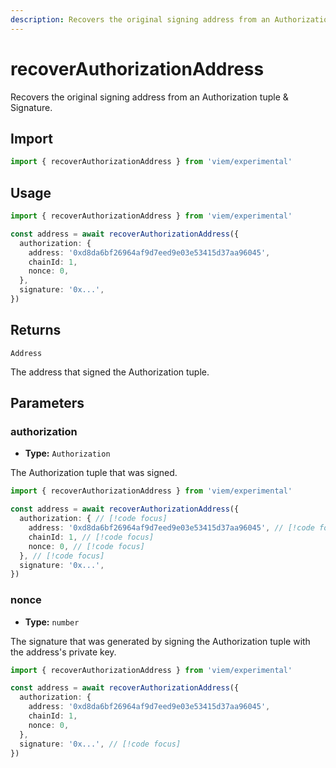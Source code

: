 ```yaml
---
description: Recovers the original signing address from an Authorization tuple & Signature.
---
```


# recoverAuthorizationAddress

Recovers the original signing address from an Authorization tuple & Signature.

## Import

```ts twoslash
import { recoverAuthorizationAddress } from 'viem/experimental'
```

## Usage

```ts twoslash
import { recoverAuthorizationAddress } from 'viem/experimental'

const address = await recoverAuthorizationAddress({
  authorization: {
    address: '0xd8da6bf26964af9d7eed9e03e53415d37aa96045',
    chainId: 1,
    nonce: 0,
  },
  signature: '0x...',
})
```

## Returns

`Address`

The address that signed the Authorization tuple.

## Parameters

### authorization

- **Type:** `Authorization`

The Authorization tuple that was signed.

```ts twoslash
import { recoverAuthorizationAddress } from 'viem/experimental'

const address = await recoverAuthorizationAddress({
  authorization: { // [!code focus]
    address: '0xd8da6bf26964af9d7eed9e03e53415d37aa96045', // [!code focus]
    chainId: 1, // [!code focus]
    nonce: 0, // [!code focus]
  }, // [!code focus]
  signature: '0x...',
}) 
```

### nonce

- **Type:** `number`

The signature that was generated by signing the Authorization tuple with the address's private key.

```ts twoslash
import { recoverAuthorizationAddress } from 'viem/experimental'

const address = await recoverAuthorizationAddress({
  authorization: {
    address: '0xd8da6bf26964af9d7eed9e03e53415d37aa96045',
    chainId: 1,
    nonce: 0,
  },
  signature: '0x...', // [!code focus]
}) 
```